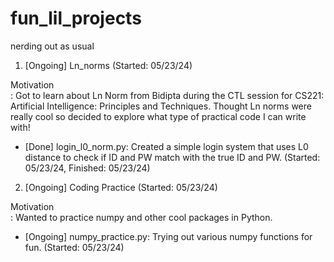 # fun_lil_projects
nerding out as usual

1. [Ongoing] Ln_norms (Started: 05/23/24) 

Motivation<br>: Got to learn about Ln Norm from Bidipta during the CTL session for CS221: Artificial Intelligence: Principles and Techniques. Thought Ln norms were really cool so decided to explore what type of practical code I can write with!

- [Done] login_l0_norm.py: Created a simple login system that uses L0 distance to check if ID and PW match with the true ID and PW.  (Started: 05/23/24, Finished: 05/23/24)


2. [Ongoing] Coding Practice (Started: 05/23/24)

Motivation<br>: Wanted to practice numpy and other cool packages in Python.

- [Ongoing] numpy_practice.py: Trying out various numpy functions for fun. (Started: 05/23/24)
